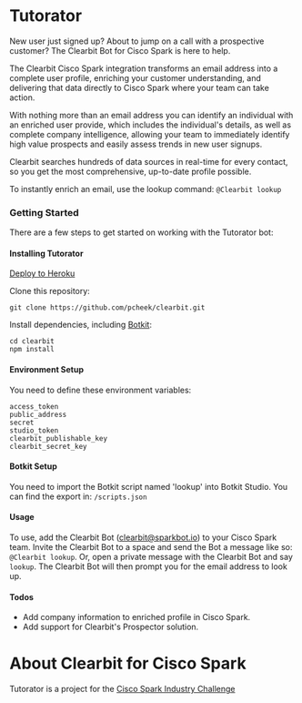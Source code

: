 # Tutorator

New user just signed up? About to jump on a call with a prospective customer? The Clearbit Bot for Cisco Spark is here to help.

The Clearbit Cisco Spark integration transforms an email address into a complete user profile, enriching your customer understanding, and delivering that data directly to Cisco Spark where your team can take action.

With nothing more than an email address you can identify an individual with an enriched user provide, which includes the individual's details, as well as complete company intelligence, allowing your team to immediately identify high value prospects and easily assess trends in new user signups.

Clearbit searches hundreds of data sources in real-time for every contact, so you get the most comprehensive, up-to-date profile possible.

To instantly enrich an email, use the lookup command: `@Clearbit lookup`

### Getting Started

There are a few steps to get started on working with the Tutorator bot:

#### Installing Tutorator

[Deploy to Heroku](https://heroku.com/deploy?template=https://github.com/pcheek/clearbit/master)

Clone this repository:

`git clone https://github.com/pcheek/clearbit.git`

Install dependencies, including [Botkit](https://github.com/howdyai/botkit):

```
cd clearbit
npm install
```

#### Environment Setup

You need to define these environment variables:

```
access_token
public_address
secret
studio_token
clearbit_publishable_key
clearbit_secret_key
```

#### Botkit Setup

You need to import the Botkit script named 'lookup' into Botkit Studio. You can find the export in: `/scripts.json`

#### Usage

To use, add the Clearbit Bot (clearbit@sparkbot.io) to your Cisco Spark team. Invite the Clearbit Bot to a space and send the Bot a message like so: `@Clearbit lookup`. Or, open a private message with the Clearbit Bot and say `lookup`. The Clearbit Bot will then prompt you for the email address to look up. 

#### Todos

- Add company information to enriched profile in Cisco Spark.
- Add support for Clearbit's Prospector solution.

# About Clearbit for Cisco Spark 

Tutorator is a project for the [Cisco Spark Industry Challenge](https://ciscospark.devpost.com/)
